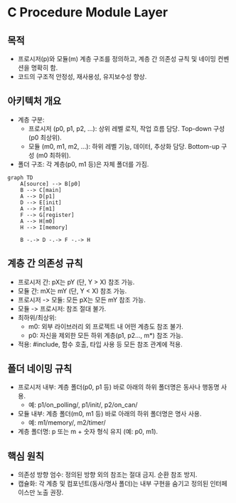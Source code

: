 # C Procedure Module Layer
## 목적

*   프로시저(p)와 모듈(m) 계층 구조를 정의하고, 계층 간 의존성 규칙 및 네이밍 컨벤션을 명확히 함.
*   코드의 구조적 안정성, 재사용성, 유지보수성 향상.

## 아키텍처 개요

*   계층 구분:
    *   프로시저 (p0, p1, p2, ...): 상위 레벨 로직, 작업 흐름 담당. Top-down 구성 (p0 최상위).
    *   모듈 (m0, m1, m2, ...): 하위 레벨 기능, 데이터, 추상화 담당. Bottom-up 구성 (m0 최하위).
*   폴더 구조: 각 계층(p0, m1 등)은 자체 폴더를 가짐.

```mermaid
graph TD
    A[source] --> B[p0]
    B --> C[main]
    A --> D[p1]
    D --> E[init]
    A --> F[m1]
    F --> G[register]
    A --> H[m0]
    H --> I[memory]
    
    B -.-> D -.-> F -.-> H
```

## 계층 간 의존성 규칙

*   프로시저 간: pX는 pY (단, Y > X) 참조 가능.
*   모듈 간: mX는 mY (단, Y < X) 참조 가능.
*   프로시저 -> 모듈: 모든 pX는 모든 mY 참조 가능.
*   모듈 -> 프로시저: 참조 절대 불가.
*   최하위/최상위:
    *   m0: 외부 라이브러리 외 프로젝트 내 어떤 계층도 참조 불가.
    *   p0: 자신을 제외한 모든 하위 계층(p1, p2..., m*) 참조 가능.
*   적용: #include, 함수 호출, 타입 사용 등 모든 참조 관계에 적용.

## 폴더 네이밍 규칙

*   프로시저 내부: 계층 폴더(p0, p1 등) 바로 아래의 하위 폴더명은 동사나 행동명 사용.
    *   예: p1/on_polling/, p1/init/, p2/on_can/
*   모듈 내부: 계층 폴더(m0, m1 등) 바로 아래의 하위 폴더명은 명사 사용.
    *   예: m1/memory/, m2/timer/
*   계층 폴더명: p 또는 m + 숫자 형식 유지 (예: p0, m1).


## 핵심 원칙

*   의존성 방향 엄수: 정의된 방향 외의 참조는 절대 금지. 순환 참조 방지.
*   캡슐화: 각 계층 및 컴포넌트(동사/명사 폴더)는 내부 구현을 숨기고 정의된 인터페이스만 노출 권장.

